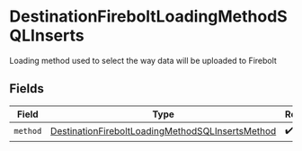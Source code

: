 # DestinationFireboltLoadingMethodSQLInserts

Loading method used to select the way data will be uploaded to Firebolt


## Fields

| Field                                                                                                                       | Type                                                                                                                        | Required                                                                                                                    | Description                                                                                                                 |
| --------------------------------------------------------------------------------------------------------------------------- | --------------------------------------------------------------------------------------------------------------------------- | --------------------------------------------------------------------------------------------------------------------------- | --------------------------------------------------------------------------------------------------------------------------- |
| `method`                                                                                                                    | [DestinationFireboltLoadingMethodSQLInsertsMethod](../../models/shared/destinationfireboltloadingmethodsqlinsertsmethod.md) | :heavy_check_mark:                                                                                                          | N/A                                                                                                                         |